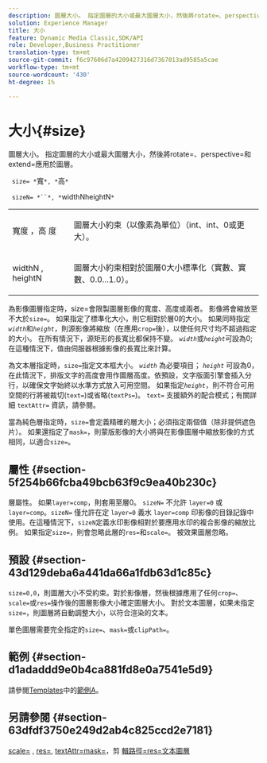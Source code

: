 ```yaml
---
description: 圖層大小。 指定圖層的大小或最大圖層大小，然後將rotate=、perspective=和extend=應用於圖層。
solution: Experience Manager
title: 大小
feature: Dynamic Media Classic,SDK/API
role: Developer,Business Practitioner
translation-type: tm+mt
source-git-commit: f6c97606d7a4209427316d7367013ad9585a5cae
workflow-type: tm+mt
source-wordcount: '430'
ht-degree: 1%

---
```



# 大小{#size}

圖層大小。 指定圖層的大小或最大圖層大小，然後將rotate=、perspective=和extend=應用於圖層。

` size= *`寬`*, *`高`*`

` sizeN= *``*, *`widthNheightN`*`

<table id="simpletable_FBE17D736F93485AA0053BF447B4CC9F"> 
 <tr class="strow"> 
  <td class="stentry"> <p> <span class="codeph"> <span class="varname"> 寬度 </span>，高 <span class="varname"> 度  </span> </span> </p> </td> 
  <td class="stentry"> <p>圖層大小約束（以像素為單位）（int、int、0或更大）。 </p> </td> 
 </tr> 
 <tr class="strow"> 
  <td class="stentry"> <p> <span class="codeph"> <span class="varname"> widthN  </span>,  <span class="varname"> heightN  </span> </span> </p> </td> 
  <td class="stentry"> <p>圖層大小約束相對於圖層0大小標準化（實數、實數、0.0...1.0）。 </p> </td> 
 </tr> 
</table>

為影像圖層指定時，size=會限製圖層影像的寬度、高度或兩者。 影像將會縮放至不大於`size=`。 如果指定了標準化大小，則它相對於層0的大小。 如果同時指定&#x200B;*`width`*&#x200B;和&#x200B;*`height`*，則源影像將縮放（在應用`crop=`後），以使任何尺寸均不超過指定的大小。 在所有情況下，源矩形的長寬比都保持不變。 *`width`*&#x200B;或&#x200B;*`height`*&#x200B;可設為0;在這種情況下，值由伺服器根據影像的長寬比來計算。

為文本層指定時，`size=`指定文本框大小。 *`width`* 為必要項目； *`height`* 可設為0，在此情況下，排版文字的高度會用作圖層高度。依預設，文字版面引擎會插入分行，以確保文字始終以水準方式放入可用空間。 如果指定&#x200B;*`height`*，則不符合可用空間的行將被裁切(`text=`)或省略(`textPs=`)。 `text=` 支援額外的配合模式；有關詳細 `textAttr=` 資訊，請參閱。

當為純色層指定時，`size=`會定義精確的層大小；必須指定兩個值（除非提供遮色片）。 如果還指定了`mask=`，則蒙版影像的大小將與在影像圖層中縮放影像的方式相同，以適合`size=`。

## 屬性 {#section-5f254b66fcba49bcb63f9c9ea40b230c}

層屬性。 如果`layer=comp`，則套用至層0。 `sizeN=` 不允許 `layer=0` 或 `layer=comp`。`sizeN=` 僅允許在定 `layer=0` 義水 `layer=comp` 印影像的目錄記錄中使用。在這種情況下，`sizeN`定義水印影像相對於要應用水印的複合影像的縮放比例。 如果指定`size=`，則會忽略此層的`res=`和`scale=`。 被效果圖層忽略。

## 預設 {#section-43d129deba6a441da66a1fdb63d1c85c}

`size=0,0`，則圖層大小不受約束。對於影像層，然後根據應用了任何`crop=`、`scale=`或`res=`操作後的圖層影像大小確定圖層大小。 對於文本圖層，如果未指定`size=`，則圖層將自動調整大小，以符合渲染的文本。

單色圖層需要完全指定的`size=`、`mask=`或`clipPath=`。

## 範例 {#section-d1adaddd9e0b4ca881fd8e0a7541e5d9}

請參閱[Templates](../../../../../is-api/http-ref/image-serving-api-ref/c-http-protocol-reference/c-templates/c-templates.md#concept-3cd2d2adae0e41b2979b9640244d4d3e)中的[範例A](../../../../../is-api/http-ref/image-serving-api-ref/c-http-protocol-reference/c-templates/r-example-a.md#reference-c78ea82e8a1646738e764fa6685dfbac)。

## 另請參閱 {#section-63dfdf3750e249d2ab4c825ccd2e7181}

[scale=](../../../../../is-api/http-ref/image-serving-api-ref/c-http-protocol-reference/c-command-reference/r-is-http-scale.md#reference-098c30cea1764f189e6f7c7e400cc065) ,  [res=](../../../../../is-api/http-ref/image-serving-api-ref/c-http-protocol-reference/c-command-reference/r-res.md#reference-3d6fe416801148dea0f786f2b5169e55),  [textAttr=mask=](../../../../../is-api/http-ref/image-serving-api-ref/c-http-protocol-reference/c-command-reference/r-textattr.md#reference-ff00484fa3244286abeff34911f7ec0d)，剪 [](../../../../../is-api/http-ref/image-serving-api-ref/c-http-protocol-reference/c-command-reference/r-mask.md#reference-922254e027404fb890b850e2723ee06e) [](../../../../../is-api/http-ref/image-serving-api-ref/c-http-protocol-reference/c-command-reference/r-clippath.md#reference-8139b1b52dc54749b51b109521ddf83d) [輯路徑=res=文本圖層](../../../../../is-api/http-ref/image-serving-api-ref/c-http-protocol-reference/c-text-formatting/r-text-layers.md#reference-47e78cfb18134db5ab09e17af14a6a8f)
